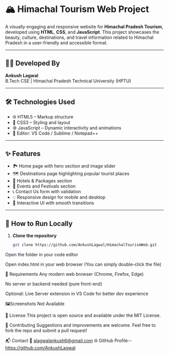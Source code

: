 # 🏔️ Himachal Tourism Web Project

A visually engaging and responsive website for **Himachal Pradesh Tourism**, developed using **HTML**, **CSS**, and **JavaScript**. This project showcases the beauty, culture, destinations, and travel information related to Himachal Pradesh in a user-friendly and accessible format.

---

## 👨‍💻 Developed By

**Ankush Lagwal**  
B.Tech CSE | Himachal Pradesh Technical University (HPTU)

---

## 🛠️ Technologies Used

- 🌐 HTML5 – Markup structure
- 🎨 CSS3 – Styling and layout
- ⚙️ JavaScript – Dynamic interactivity and animations
- 🧰 Editor: VS Code / Sublime / Notepad++

---

## ✨ Features

- 🏞️ Home page with hero section and image slider
- 🗺️ Destinations page highlighting popular tourist places
- 🏨 Hotels & Packages section
- 📅 Events and Festivals section
- 📞 Contact Us form with validation
- 💡 Responsive design for mobile and desktop
- 🎨 Interactive UI with smooth transitions

---



## 🚀 How to Run Locally

1. **Clone the repository**
   ```bash
   git clone https://github.com/AnkushLagwal/HimachalTourismWeb.git
Open the folder in your code editor

Open index.html in your web browser
(You can simply double-click the file)


📌 Requirements
Any modern web browser (Chrome, Firefox, Edge)

No server or backend needed (pure front-end)

Optional: Live Server extension in VS Code for better dev experience



🖼️Screenshots
Not Available



📄 License
This project is open source and available under the MIT License.



🤝 Contributing
Suggestions and improvements are welcome.
Feel free to fork the repo and submit a pull request!



📬 Contact
📧 alagwalankush6@gmail.com
🌐 GitHub Profile--https://github.com/AnkushLagwal
